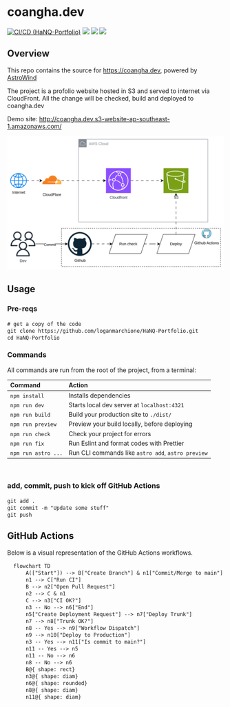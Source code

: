 # coangha.dev

[![CI/CD (HaNQ-Portfolio)](https://github.com/vippr1237/HaNQ-Portfolio/actions/workflows/app-ci.yaml/badge.svg)](https://github.com/vippr1237/HaNQ-Portfolio/actions/workflows/app-ci.yaml)
[![](https://img.shields.io/website?down_color=red&down_message=offline&label=HaNQ-Portfolio&up_color=green&up_message=online&url=https%3A%2F%2FHaNQ-Portfolio)](https://coangha.dev)
[![](https://img.shields.io/website?down_color=red&down_message=offline&label=vippr1237.github.io&up_color=green&up_message=online&url=https%3A%2F%2Fvippr1237.github.io)](https://vippr1237.github.io)
[![](https://img.shields.io/website?down_color=red&down_message=offline&label=vippr1237.dev&up_color=green&up_message=online&url=https%3A%2F%2Fvippr1237.dev)](https://coangha.dev)

## Overview

This repo contains the source for https://coangha.dev, powered by [AstroWind](https://astro.build/themes/details/astrowind/)

The project is a profolio website hosted in S3 and served to internet via CloudFront. All the change will be checked, build and deployed to coangha.dev

Demo site: http://coangha.dev.s3-website-ap-southeast-1.amazonaws.com/

![Architecture](architecture.png)

## Usage

### Pre-reqs

```
# get a copy of the code
git clone https://github.com/loganmarchione/HaNQ-Portfolio.git
cd HaNQ-Portfolio
```

### Commands

All commands are run from the root of the project, from a terminal:

| Command             | Action                                             |
| :------------------ | :------------------------------------------------- |
| `npm install`       | Installs dependencies                              |
| `npm run dev`       | Starts local dev server at `localhost:4321`        |
| `npm run build`     | Build your production site to `./dist/`            |
| `npm run preview`   | Preview your build locally, before deploying       |
| `npm run check`     | Check your project for errors                      |
| `npm run fix`       | Run Eslint and format codes with Prettier          |
| `npm run astro ...` | Run CLI commands like `astro add`, `astro preview` |

<br>

### add, commit, push to kick off GitHub Actions

```
git add .
git commit -m "Update some stuff"
git push
```

## GitHub Actions

Below is a visual representation of the GitHub Actions workflows.

```mermaid
  flowchart TD
      A(["Start"]) --> B["Create Branch"] & n1["Commit/Merge to main"]
      n1 --> C["Run CI"]
      B --> n2["Open Pull Request"]
      n2 --> C & n1
      C --> n3["CI OK?"]
      n3 -- No --> n6["End"]
      n5["Create Deployment Request"] --> n7["Deploy Trunk"]
      n7 --> n8["Trunk OK?"]
      n8 -- Yes --> n9["Workflow Dispatch"]
      n9 --> n10["Deploy to Production"]
      n3 -- Yes --> n11["Is commit to main?"]
      n11 -- Yes --> n5
      n11 -- No --> n6
      n8 -- No --> n6
      B@{ shape: rect}
      n3@{ shape: diam}
      n6@{ shape: rounded}
      n8@{ shape: diam}
      n11@{ shape: diam}
```
